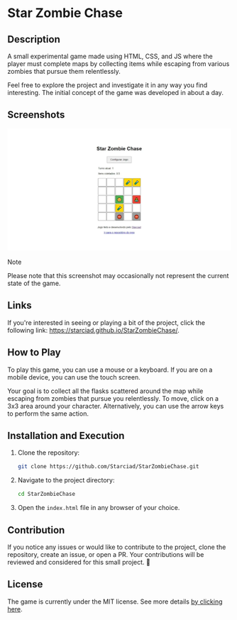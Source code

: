 # Star Zombie Chase

## Description

A small experimental game made using HTML, CSS, and JS where the player must complete maps by collecting items while escaping from various zombies that pursue them relentlessly.

Feel free to explore the project and investigate it in any way you find interesting. The initial concept of the game was developed in about a day.

## Screenshots

![SCREENSHOT_01][screenshot_01]

> [!NOTE]  
> Please note that this screenshot may occasionally not represent the current state of the game.

## Links

If you're interested in seeing or playing a bit of the project, click the following link: <https://starciad.github.io/StarZombieChase/>.

## How to Play

To play this game, you can use a mouse or a keyboard. If you are on a mobile device, you can use the touch screen.

Your goal is to collect all the flasks scattered around the map while escaping from zombies that pursue you relentlessly. To move, click on a 3x3 area around your character. Alternatively, you can use the arrow keys to perform the same action.

## Installation and Execution

1. Clone the repository:

    ```bash
    git clone https://github.com/Starciad/StarZombieChase.git
    ```

2. Navigate to the project directory:

    ```bash
    cd StarZombieChase
    ```

3. Open the `index.html` file in any browser of your choice.

## Contribution

If you notice any issues or would like to contribute to the project, clone the repository, create an issue, or open a PR. Your contributions will be reviewed and considered for this small project. 🤠

## License

The game is currently under the MIT license. See more details [by clicking here](LICENSE.txt).

<!-- IMAGES & ASSETS -->
[screenshot_01]: ./.github/assets/screenshots/screenshot_01.webp
